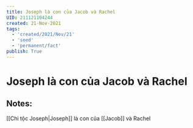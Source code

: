 ```yaml
---
title: Joseph là con của Jacob và Rachel
UID: 211121104244
created: 21-Nov-2021
tags:
  - 'created/2021/Nov/21'
  - 'seed'
  - 'permanent/fact'
publish: True
---
```

# Joseph là con của Jacob và Rachel

## Notes:
[[Chi tộc Joseph|Joseph]] là con của [[Jacob]] và Rachel

